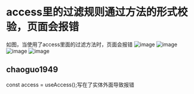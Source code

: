 # access里的过滤规则通过方法的形式校验，页面会报错

如图，当使用了access里面的过滤方法时，页面会报错
![image](https://user-images.githubusercontent.com/30372655/223048880-b80711be-c371-4ea4-9831-bb98f103e6eb.png)
![image](https://user-images.githubusercontent.com/30372655/223048946-6ec0f206-3b5a-4b1e-b09c-2bafe73b1c1c.png)
![image](https://user-images.githubusercontent.com/30372655/223049403-f1926791-4382-4550-b9f1-ef41c07bc12c.png)
![image](https://user-images.githubusercontent.com/30372655/223049663-ce3b2929-babc-4541-af03-345f7dd63bd4.png)

## chaoguo1949

const access = useAccess();写在了实体外面导致报错
